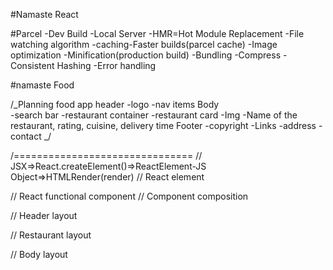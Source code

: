 #Namaste React

#Parcel
-Dev Build
-Local Server
-HMR=Hot Module Replacement
-File watching algorithm
-caching-Faster builds(parcel cache)
-Image optimization
-Minification(production build)
-Bundling
-Compress
-Consistent Hashing
-Error handling

#namaste Food

/_Planning food app
header
-logo
-nav items
Body  
 -search bar
-restaurant container
-restaurant card
-Img
-Name of the restaurant, rating, cuisine, delivery time
Footer
-copyright
-Links
-address
-contact
_/

/===============================
// JSX=>React.createElement()=>ReactElement-JS Object=>HTMLRender(render)
// React element

// React functional component
// Component composition

// Header layout

// Restaurant layout

// Body layout
